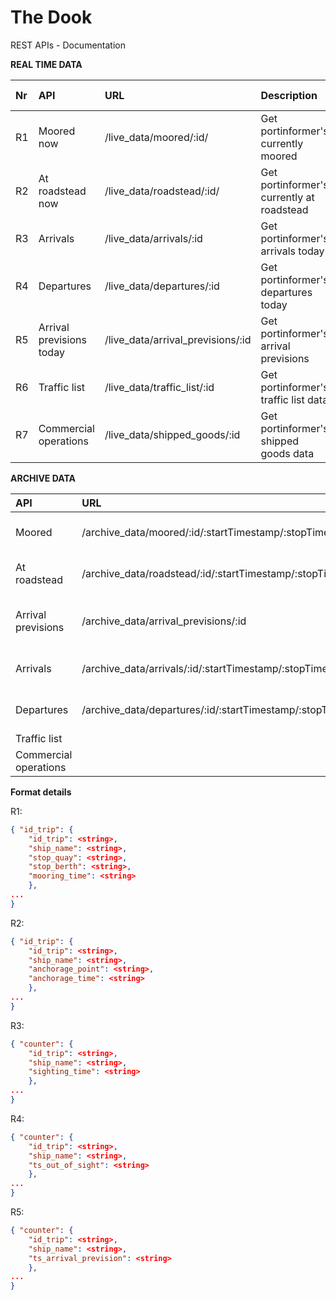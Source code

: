 # The Dook
REST APIs - Documentation 

**REAL TIME DATA**

|Nr|API | URL | Description|JSON response|
|:--|:----|:-----|:------------|:--|
|R1|Moored now|/live_data/moored/:id/|Get portinformer's currently moored| YES |
|R2|At roadstead now|/live_data/roadstead/:id/|Get portinformer's currently at roadstead|YES|
|R3|Arrivals|/live_data/arrivals/:id|Get portinformer's arrivals today| YES |
|R4|Departures|/live_data/departures/:id    | Get portinformer's departures today|YES| 
|R5|Arrival previsions today|/live_data/arrival_previsions/:id    |Get portinformer's arrival previsions  |YES|
|R6|Traffic list|/live_data/traffic_list/:id    |Get portinformer's traffic list data   ||
|R7|Commercial operations|/live_data/shipped_goods/:id    |Get portinformer's shipped goods data    ||


**ARCHIVE DATA**

|API | URL | Description|
|:----|:-----|:------------|
|Moored|/archive_data/moored/:id/:startTimestamp/:stopTimestamp/|Get portinformer moored|
|At roadstead|/archive_data/roadstead/:id/:startTimestamp/:stopTimestamp/|Get portinformer at roadstead|
|Arrival previsions|/archive_data/arrival_previsions/:id    |Get portinformer's arrival previsions  |
|Arrivals|/archive_data/arrivals/:id/:startTimestamp/:stopTimestamp/|Get portinformer arrivals|
|Departures|/archive_data/departures/:id/:startTimestamp/:stopTimestamp/|Get portinformer departures| 
|Traffic list|    |    |
|Commercial operations|    |    |


**Format details**

R1:

```json
{ "id_trip": {
    "id_trip": <string>,
    "ship_name": <string>,
    "stop_quay": <string>,
    "stop_berth": <string>,
    "mooring_time": <string>
    },
...
}
```

R2:

```json
{ "id_trip": {
    "id_trip": <string>,
    "ship_name": <string>,
    "anchorage_point": <string>,
    "anchorage_time": <string>
    },
...
}
```

R3:

```json
{ "counter": {
    "id_trip": <string>,
    "ship_name": <string>,
    "sighting_time": <string>
    },
...
}
```

R4:

```json
{ "counter": {
    "id_trip": <string>,
    "ship_name": <string>,
    "ts_out_of_sight": <string>
    },
...
}
```

R5:

```json
{ "counter": {
    "id_trip": <string>,
    "ship_name": <string>,
    "ts_arrival_prevision": <string>
    },
...
}
```


